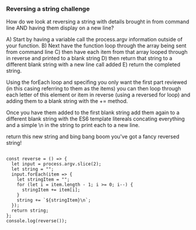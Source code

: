 ### Reversing a string challenge

How do we look at reversing a string with details brought in from command line AND having them display on a new line?

A) Start by having a variable call the process.argv information outside of your function.
B) Next have the function loop through the array being sent from command line
C) then have each item from that array looped through in reverse and printed to a blank string
D) then return that string to a different blank string with a new line call added
E) return the completed string.

Using the forEach loop and specifing you only want the first part reviewed (in this casing referring to them as the items) you can then loop through each letter of this element or item in reverse (using a reversed for loop) and adding them to a blank string with the += method.

Once you have them added to the first blank string add them again to a different blank string with the ES6 template litereals concating everything and a simple \n in the string to print each to a new line.

return this new string and bing bang boom you've got a fancy reversed string!

``` Javascript:

const reverse = () => {
  let input = process.argv.slice(2);
  let string = "";
  input.forEach(item => {
    let stringItem = "";
    for (let i = item.length - 1; i >= 0; i--) {
      stringItem += item[i];
    }
    string += `${stringItem}\n`;
  });
  return string;
};
console.log(reverse());

```